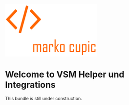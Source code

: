 ![Alt text](docs/logo.png?raw=true "logo")


# Welcome to VSM Helper und Integrations
This bundle is still under construction.
